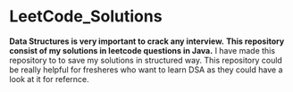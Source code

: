 # LeetCode_Solutions
**Data Structures is very important to crack any interview.**
**This repository consist of my solutions in leetcode questions in Java.**
I have made this repository to to save my solutions in structured way.
This repository could be really helpful for fresheres who want to learn DSA as they could have a look at it for refernce.

